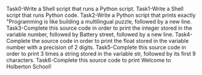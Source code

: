 Task0-Write a Shell script that runs a Python script.
Task1-Write a Shell script that runs Python code.
Task2-Write a Python script that prints exactly "Programming is like building a multilingual puzzle, followed by a new line.
Task3-Complete this source code in order to print the integer stored in the variable number, followed by Battery street, followed by a new line.
Task4-Complete the source code in order to print the float stored in the variable number with a precision of 2 digits.
Task5-Complete this source code in order to print 3 times a string stored in the variable str, followed by its first 9 characters.
Task6-Complete this source code to print Welcome to Holberton School!
